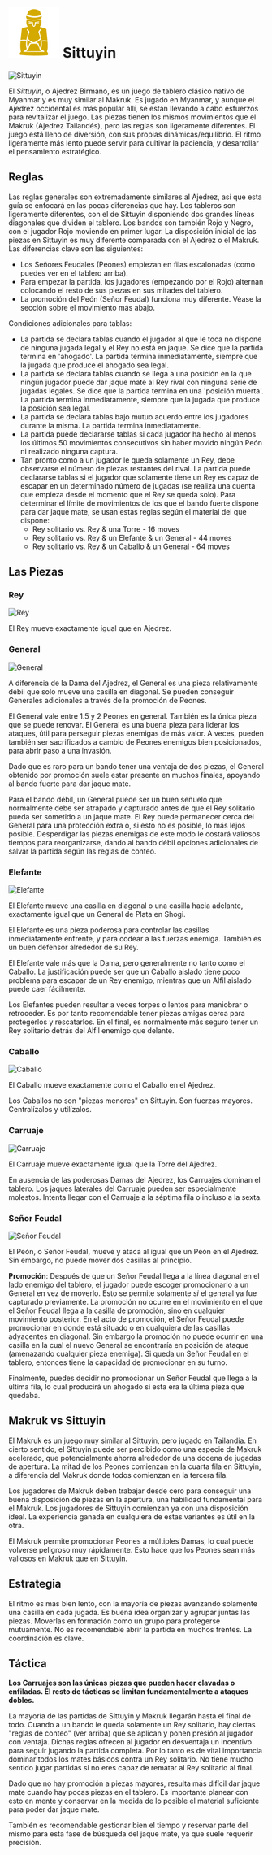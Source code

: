 # ![Sittuyin](https://github.com/gbtami/pychess-variants/blob/master/static/icons/sittuyin.svg) Sittuyin

![Sittuyin](https://github.com/gbtami/pychess-variants/blob/master/static/images/SittuyinGuide/Sittuyin.png?raw=true)

El *Sittuyin*, o Ajedrez Birmano, es un juego de tablero clásico nativo de Myanmar y es muy similar al Makruk. Es jugado en Myanmar, y aunque el Ajedrez occidental es más popular allí, se están llevando a cabo esfuerzos para revitalizar el juego. Las piezas tienen los mismos movimientos que el Makruk (Ajedrez Tailandés), pero las reglas son ligeramente diferentes. El juego está lleno de diversión, con sus propias dinámicas/equilibrio. El ritmo ligeramente más lento puede servir para cultivar la paciencia, y desarrollar el pensamiento estratégico.

## Reglas

Las reglas generales son extremadamente similares al Ajedrez, así que esta guía se enfocará en las pocas diferencias que hay. Los tableros son ligeramente diferentes, con el de Sittuyin disponiendo dos grandes líneas diagonales que dividen el tablero. Los bandos son también Rojo y Negro, con el jugador Rojo moviendo en primer lugar. La disposición inicial de las piezas en Sittuyin es muy diferente comparada con el Ajedrez o el Makruk. Las diferencias clave son las siguientes:

* Los Señores Feudales (Peones) empiezan en filas escalonadas (como puedes ver en el tablero arriba).
* Para empezar la partida, los jugadores (empezando por el Rojo) alternan colocando el resto de sus piezas en sus mitades del tablero.
* La promoción del Peón (Señor Feudal) funciona muy diferente. Véase la sección sobre el movimiento más abajo.

Condiciones adicionales para tablas:

* La partida se declara tablas cuando el jugador al que le toca no dispone de ninguna jugada legal y el Rey no está en jaque. Se dice que la partida termina en 'ahogado'. La partida termina inmediatamente, siempre que la jugada que produce el ahogado sea legal.
* La partida se declara tablas cuando se llega a una posición en la que ningún jugador puede dar jaque mate al Rey rival con ninguna serie de jugadas legales. Se dice que la partida termina en una 'posición muerta'. La partida termina inmediatamente, siempre que la jugada que produce la posición sea legal.
* La partida se declara tablas bajo mutuo acuerdo entre los jugadores durante la misma. La partida termina inmediatamente.
* La partida puede declararse tablas si cada jugador ha hecho al menos los últimos 50 movimientos consecutivos sin haber movido ningún Peón ni realizado ninguna captura.
* Tan pronto como a un jugador le queda solamente un Rey, debe observarse el número de piezas restantes del rival. La partida puede declararse tablas si el jugador que solamente tiene un Rey es capaz de escapar en un determinado número de jugadas (se realiza una cuenta que empieza desde el momento que el Rey se queda solo). Para determinar el límite de movimientos de los que el bando fuerte dispone para dar jaque mate, se usan estas reglas según el material del que dispone:
  * Rey solitario vs. Rey & una Torre	- 16 moves
  * Rey solitario vs. Rey & un Elefante & un General	- 44 moves 
  * Rey solitario vs. Rey & un Caballo & un General	- 64 moves

## Las Piezas

### Rey

![Rey](https://github.com/gbtami/pychess-variants/blob/master/static/images/SittuyinGuide/King.png?raw=true) 

El Rey mueve exactamente igual que en Ajedrez.

### General

![General](https://github.com/gbtami/pychess-variants/blob/master/static/images/SittuyinGuide/General.png?raw=true)

A diferencia de la Dama del Ajedrez, el General es una pieza relativamente débil que solo mueve una casilla en diagonal. Se pueden conseguir Generales adicionales a través de la promoción de Peones.

El General vale entre 1.5 y 2 Peones en general. También es la única pieza que se puede renovar. El General es una buena pieza para liderar los ataques, útil para perseguir piezas enemigas de más valor. A veces, pueden también ser sacrificados a cambio de Peones enemigos bien posicionados, para abrir paso a una invasión.

Dado que es raro para un bando tener una ventaja de dos piezas, el General obtenido por promoción suele estar presente en muchos finales, apoyando al bando fuerte para dar jaque mate.

Para el bando débil, un General puede ser un buen señuelo que normalmente debe ser atrapado y capturado antes de que el Rey solitario pueda ser sometido a un jaque mate. El Rey puede permanecer cerca del General para una protección extra o, si esto no es posible, lo más lejos posible. Desperdigar las piezas enemigas de este modo le costará valiosos tiempos para reorganizarse, dando al bando débil opciones adicionales de salvar la partida según las reglas de conteo.

### Elefante

![Elefante](https://github.com/gbtami/pychess-variants/blob/master/static/images/SittuyinGuide/Elephant.png?raw=true)

El Elefante mueve una casilla en diagonal o una casilla hacia adelante, exactamente igual que un General de Plata en Shogi.

El Elefante es una pieza poderosa para controlar las casillas inmediatamente enfrente, y para codear a las fuerzas enemiga. También es un buen defensor alrededor de su Rey.

El Elefante vale más que la Dama, pero generalmente no tanto como el Caballo. La justificación puede ser que un Caballo aislado tiene poco problema para escapar de un Rey enemigo, mientras que un Alfil aislado puede caer fácilmente.

Los Elefantes pueden resultar a veces torpes o lentos para maniobrar o retroceder. Es por tanto recomendable tener piezas amigas cerca para protegerlos y rescatarlos. En el final, es normalmente más seguro tener un Rey solitario detrás del Alfil enemigo que delante.

### Caballo

 ![Caballo](https://github.com/gbtami/pychess-variants/blob/master/static/images/SittuyinGuide/Horse.png?raw=true)

El Caballo mueve exactamente como el Caballo en el Ajedrez.

Los Caballos no son "piezas menores" en Sittuyin. Son fuerzas mayores. Centralízalos y utilízalos.

### Carruaje

 ![Carruaje](https://github.com/gbtami/pychess-variants/blob/master/static/images/SittuyinGuide/Chariot.png?raw=true)

El Carruaje mueve exactamente igual que la Torre del Ajedrez.

En ausencia de las poderosas Damas del Ajedrez, los Carruajes dominan el tablero. Los jaques laterales del Carruaje pueden ser especialmente molestos. Intenta llegar con el Carruaje a la séptima fila o incluso a la sexta.

### Señor Feudal

![Señor Feudal](https://github.com/gbtami/pychess-variants/blob/master/static/images/SittuyinGuide/Pawn.png?raw=true)

El Peón, o Señor Feudal, mueve y ataca al igual que un Peón en el Ajedrez. Sin embargo, no puede mover dos casillas al principio.

**Promoción**: Después de que un Señor Feudal llega a la línea diagonal en el lado enemigo del tablero, el jugador puede escoger promocionarlo a un General en vez de moverlo. Esto se permite solamente *si* el general ya fue capturado previamente. La promoción no ocurre en el movimiento en el que el Señor Feudal llega a la casilla de promoción, sino en cualquier movimiento posterior. En el acto de promoción, el Señor Feudal puede promocionar en donde está situado o en cualquiera de las casillas adyacentes en diagonal. Sin embargo la promoción no puede ocurrir en una casilla en la cual el nuevo General se encontraría en posición de ataque (amenazando cualquier pieza enemiga). Si queda un Señor Feudal en el tablero, entonces tiene la capacidad de promocionar en su turno.

Finalmente, puedes decidir no promocionar un Señor Feudal que llega a la última fila, lo cual producirá un ahogado si esta era la última pieza que quedaba.

## Makruk vs Sittuyin
 
El Makruk es un juego muy similar al Sittuyin, pero jugado en Tailandia. En cierto sentido, el Sittuyin puede ser percibido como una especie de Makruk acelerado, que potencialmente ahorra alrededor de una docena de jugadas de apertura. La mitad de los Peones comienzan en la cuarta fila en Sittuyin, a diferencia del Makruk donde todos comienzan en la tercera fila.
 
Los jugadores de Makruk deben trabajar desde cero para conseguir una buena disposición de piezas en la apertura, una habilidad fundamental para el Makruk. Los jugadores de Sittuyin comienzan ya con una disposición ideal. La experiencia ganada en cualquiera de estas variantes es útil en la otra.
 
El Makruk permite promocionar Peones a múltiples Damas, lo cual puede volverse peligroso muy rápidamente. Esto hace que los Peones sean más valiosos en Makruk que en Sittuyin.

## Estrategia
 
El ritmo es más bien lento, con la mayoría de piezas avanzando solamente una casilla en cada jugada. Es buena idea organizar y agrupar juntas las piezas. Moverlas en formación como un grupo para protegerse mutuamente. No es recomendable abrir la partida en muchos frentes. La coordinación es clave.

## Táctica
 
**Los Carruajes son las únicas piezas que pueden hacer clavadas o enfiladas. El resto de tácticas se limitan fundamentalmente a ataques dobles.**

La mayoría de las partidas de Sittuyin y Makruk llegarán hasta el final de todo.
Cuando a un bando le queda solamente un Rey solitario, hay ciertas "reglas de conteo" (ver arriba) que se aplican y ponen presión al jugador con ventaja. Dichas reglas ofrecen al jugador en desventaja un incentivo para seguir jugando la partida completa. Por lo tanto es de vital importancia dominar todos los mates básicos contra un Rey solitario. No tiene mucho sentido jugar partidas si no eres capaz de rematar al Rey solitario al final.
 
Dado que no hay promoción a piezas mayores, resulta más difícil dar jaque mate cuando hay pocas piezas en el tablero. Es importante planear con esto en mente y conservar en la medida de lo posible el material suficiente para poder dar jaque mate.
 
También es recomendable gestionar bien el tiempo y reservar parte del mismo para esta fase de búsqueda del jaque mate, ya que suele requerir precisión.
 
